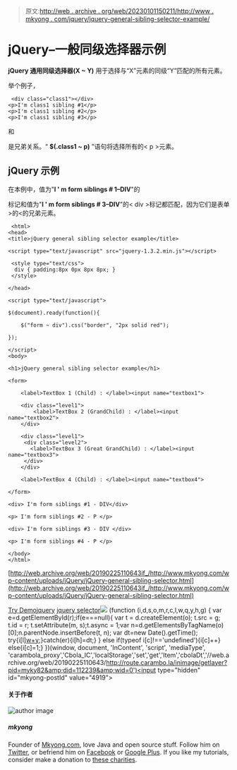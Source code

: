> 原文:[http://web . archive . org/web/20230101150211/http://www . mkyong . com/jquery/jquery-general-sibling-selector-example/](http://web.archive.org/web/20230101150211/http://www.mkyong.com/jquery/jquery-general-sibling-selector-example/)

# jQuery–一般同级选择器示例

**jQuery 通用同级选择器(X ~ Y)** 用于选择与“X”元素的同级“Y”匹配的所有元素。

举个例子，

```
 <div class="class1"></div>
<p>I'm class1 sibling #1</p>
<p>I'm class1 sibling #2</p>
<p>I'm class1 sibling #3</p> 
```

和

是兄弟关系。“ **$(.class1 ~ p)** ”语句将选择所有的< p >元素。

## jQuery 示例

在本例中，值为"**I ' m form siblings # 1–DIV**"的

标记和值为"**I ' m form siblings # 3–DIV**"的< div >标记都匹配，因为它们是表单>的<的兄弟元素。

```
 <html>
<head>
<title>jQuery general sibling selector example</title>

<script type="text/javascript" src="jquery-1.3.2.min.js"></script>

 <style type="text/css">
  div { padding:8px 0px 8px 8px; }
 </style>

</head>

<script type="text/javascript">

$(document).ready(function(){

	$("form ~ div").css("border", "2px solid red");

});

</script>
<body>

<h1>jQuery general sibling selector example</h1>

<form>

	<label>TextBox 1 (Child) : </label><input name="textbox1">

	<div class="level1">
		<label>TextBox 2 (GrandChild) : </label><input name="textbox2">
	</div>

	<div class="level1">
	 <div class="level2">
	   <label>TextBox 3 (Great GrandChild) : </label><input name="textbox3">
	 </div>
	</div>

	<label>TextBox 4 (Child) : </label><input name="textbox4">

</form>

<div> I'm form siblings #1 - DIV</div>

<p> I'm form siblings #2 - P </p>

<div> I'm form siblings #3 - DIV </div>

<p> I'm form siblings #4 - P </p>

</body>
</html> 
```

[http://web.archive.org/web/20190225110643if_/http://www.mkyong.com/wp-content/uploads/jQuery/jQuery-general-sibling-selector.html](http://web.archive.org/web/20190225110643if_/http://www.mkyong.com/wp-content/uploads/jQuery/jQuery-general-sibling-selector.html)

[Try Demo](http://web.archive.org/web/20190225110643/http://www.mkyong.com/wp-content/uploads/jQuery/jQuery-general-sibling-selector.html)[jquery](http://web.archive.org/web/20190225110643/http://www.mkyong.com/tag/jquery/) [jquery selector](http://web.archive.org/web/20190225110643/http://www.mkyong.com/tag/jquery-selector/)![](../Images/5774beb118402d3f9a161f4fcac8122a.png) (function (i,d,s,o,m,r,c,l,w,q,y,h,g) { var e=d.getElementById(r);if(e===null){ var t = d.createElement(o); t.src = g; t.id = r; t.setAttribute(m, s);t.async = 1;var n=d.getElementsByTagName(o)[0];n.parentNode.insertBefore(t, n); var dt=new Date().getTime(); try{i[l][w+y](h,i[l][q+y](h)+'&amp;'+dt);}catch(er){i[h]=dt;} } else if(typeof i[c]!=='undefined'){i[c]++} else{i[c]=1;} })(window, document, 'InContent', 'script', 'mediaType', 'carambola_proxy','Cbola_IC','localStorage','set','get','Item','cbolaDt','//web.archive.org/web/20190225110643/http://route.carambo.la/inimage/getlayer?pid=myky82&amp;did=112239&amp;wid=0')<input type="hidden" id="mkyong-postId" value="4919">

#### 关于作者

![author image](../Images/dda75ec00666b56d8e5e5861aaf02ee8.png)

##### mkyong

Founder of [Mkyong.com](http://web.archive.org/web/20190225110643/http://mkyong.com/), love Java and open source stuff. Follow him on [Twitter](http://web.archive.org/web/20190225110643/https://twitter.com/mkyong), or befriend him on [Facebook](http://web.archive.org/web/20190225110643/http://www.facebook.com/java.tutorial) or [Google Plus](http://web.archive.org/web/20190225110643/https://plus.google.com/110948163568945735692?rel=author). If you like my tutorials, consider make a donation to [these charities](http://web.archive.org/web/20190225110643/http://www.mkyong.com/blog/donate-to-charity/).